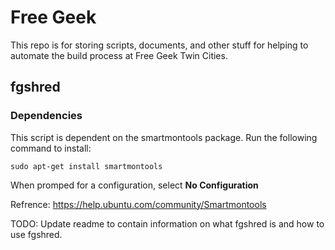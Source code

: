 # Free Geek

This repo is for storing scripts, documents, and other stuff for helping to automate the build process at Free Geek Twin Cities.

## fgshred

### Dependencies

This script is dependent on the smartmontools package. Run the following command to install:

```
sudo apt-get install smartmontools
```

When promped for a configuration, select **No Configuration**

Refrence: https://help.ubuntu.com/community/Smartmontools

TODO: Update readme to contain information on what fgshred is and how to use fgshred.
